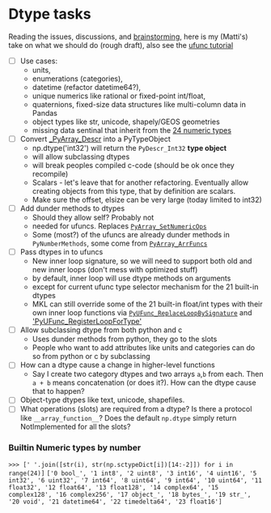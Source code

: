 
# Dtype tasks

Reading the issues, discussions, and [brainstorming](https://github.com/numpy/numpy/wiki/Dtype-Brainstorming), here is my (Matti's) take on what we should do (rough draft), also see the [ufunc tutorial](http://www.numpy.org/devdocs/user/c-info.ufunc-tutorial.html?highlight=ufunc%20tutorial)
- [ ] Use cases: 
  - units, 
  - enumerations (categories), 
  - datetime (refactor datetime64?), 
  - unique numerics like rational or fixed-point int/float,
  - quaternions, fixed-size data structures like multi-column data in Pandas
  - object types like str, unicode, shapely/GEOS geometries
  - missing data sentinal that inherit from the [24 numeric types](#Builtin-Numeric-types-by-number)
- [ ] Convert [_PyArray_Descr]() into a PyTypeObject
  - np.dtype('int32') will return the `PyDescr_Int32` **type object**
  - will allow subclassing dtypes
  - will break peoples compiled c-code (should be ok once they recompile)
  - Scalars - let's leave that for another refactoring. Eventually  allow creating objects from this type, that by definition are scalars.
  - Make sure the offset, elsize can be very large (today limited to int32)
- [ ] Add dunder methods to dtypes
  - Should they allow self? Probably not
  - needed for ufuncs. Replaces [`PyArray_SetNumericOps`](https://github.com/numpy/numpy/blob/v1.15.3/numpy/core/src/multiarray/number.c#L63)
  - Some (most?) of the ufuncs are already dunder methods in `PyNumberMethods`, some come from [`PyArray_ArrFuncs`]()
- [ ] Pass dtypes in to ufuncs
  - New inner loop signature, so we will need to support both old and new inner loops (don't mess with optimized stuff)
  - by default, inner loop will use dtype methods on arguments
  - except for current ufunc type selector mechanism for the 21 built-in dtypes
  - MKL can still override some of the 21 built-in float/int types with their own inner loop functions via [`PyUFunc_ReplaceLoopBySignature`](https://docs.scipy.org/doc/numpy/reference/c-api.ufunc.html#c.PyUFunc_ReplaceLoopBySignature) and ['PyUFunc_RegisterLoopForType'](https://docs.scipy.org/doc/numpy/user/c-info.beyond-basics.html#c.PyUFunc_RegisterLoopForType)
- [ ] Allow subclassing dtype from both python and c
  - Uses dunder methods from python, they go to the slots 
  - People who want to add attributes like units and categories can do so from python or c by subclassing
- [ ] How can a dtype cause a change in higher-level functions
  - Say I create two category dtypes and two arrays `a`,`b` from each. Then `a + b` means concatenation (or does it?). How can the dtype cause that to happen?
- [ ] Object-type dtypes like text, unicode, shapefiles. 
- [ ] What operations (slots) are required from a dtype? Is there a protocol like `__array_function__`? Does the default `np.dtype` simply return NotImplemented for all the slots?

### Builtin Numeric types by number
`>>> [' '.join([str(i), str(np.sctypeDict[i])[14:-2]]) for i in range(24)]`
`['0 bool_', '1 int8', '2 uint8', '3 int16', '4 uint16', '5 int32', '6 uint32', '7 int64', '8 uint64', '9 int64', '10 uint64', '11 float32', '12 float64', '13 float128', '14 complex64', '15 complex128', '16 complex256', '17 object_', '18 bytes_', '19 str_', '20 void', '21 datetime64', '22 timedelta64', '23 float16']`

